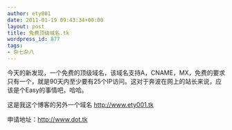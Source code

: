 ```yaml
---
author: ety001
date: 2011-01-19 09:43:34+00:00
layout: post
title: 免费顶级域名.tk
wordpress_id: 877
tags:
- 杂七杂八
---
```


今天的新发现，一个免费的顶级域名，该域名支持A，CNAME，MX，免费的要求只有一个，就是90天内至少要有25个IP访问。这对于奔波在网上的站长来说，应该是个Easy的事情吧，哈哈。

这是我这个博客的另外一个域名 http://www.ety001.tk

申请地址：http://www.dot.tk
